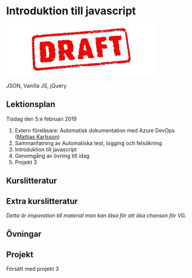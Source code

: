 # Introduktion till javascript

![Draft](draft.jpg)


JSON, Vanilla JS, jQuery

## Lektionsplan
Tisdag den 5:e februari 2019


1. Extern föreläsare: Automatisk dokumentation med Azure DevOps ([Mattias Karlsson](https://twitter.com/devlead))
1. Sammanfatning av Automatiska test, logging och felsökning
1. Introduktion till javascript
1. Genomgång av övning till idag
1. Projekt 3

## Kurslitteratur
## Extra kurslitteratur
*Detta är insperation till material man kan läsa för att öka chansen för VG.*
## Övningar
## Projekt
Försätt med projekt 3